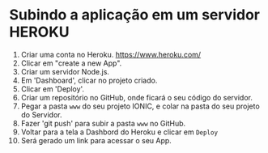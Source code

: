 # Subindo a aplicação em um servidor HEROKU

 1. Criar uma conta no Heroku.
 https://www.heroku.com/
 2. Clicar em "create a new App".
 3. Criar um servidor Node.js.
 4. Em 'Dashboard', clicar no projeto criado.
 5. Clicar em 'Deploy'.
 6. Criar um repositório no GitHub, onde ficará o seu código do servidor.
 7. Pegar a pasta `www` do seu projeto IONIC, e colar na pasta do seu projeto do Servidor.
 8. Fazer 'git push' para subir a pasta `www` no GitHub.
 9. Voltar para a tela a Dashbord do Heroku e clicar em `Deploy`
 10. Será gerado um link para acessar o seu App.
